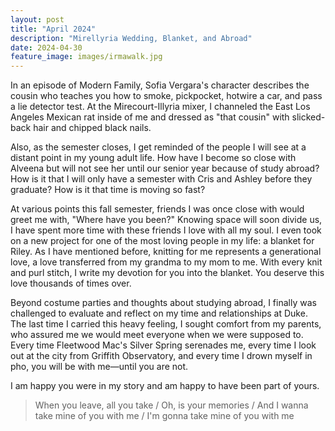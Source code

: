 ```yaml
---
layout: post
title: "April 2024"
description: "Mirellyria Wedding, Blanket, and Abroad"
date: 2024-04-30
feature_image: images/irmawalk.jpg
---
```


In an episode of Modern Family, Sofia Vergara's character describes the cousin who teaches you how to smoke, pickpocket, hotwire a car, and pass a lie detector test. At the Mirecourt-Illyria mixer, I channeled the East Los Angeles Mexican rat inside of me and dressed as "that cousin" with slicked-back hair and chipped black nails.

<!--more-->

Also, as the semester closes, I get reminded of the people I will see at a distant point in my young adult life. How have I become so close with Alveena but will not see her until our senior year because of study abroad? How is it that I will only have a semester with Cris and Ashley before they graduate? How is it that time is moving so fast?

At various points this fall semester, friends I was once close with would greet me with, "Where have you been?" Knowing space will soon divide us, I have spent more time with these friends I love with all my soul. I even took on a new project for one of the most loving people in my life: a blanket for Riley. As I have mentioned before, knitting for me represents a generational love, a love transferred from my grandma to my mom to me. With every knit and purl stitch, I write my devotion for you into the blanket. You deserve this love thousands of times over. 

Beyond costume parties and thoughts about studying abroad, I finally was challenged to evaluate and reflect on my time and relationships at Duke. The last time I carried this heavy feeling, I sought comfort from my parents, who assured me we would meet everyone when we were supposed to. Every time Fleetwood Mac's Silver Spring serenades me, every time I look out at the city from Griffith Observatory, and every time I drown myself in pho, you will be with me—until you are not.

I am happy you were in my story and am happy to have been part of yours. 

> When you leave, all you take / Oh, is your memories / And I wanna take mine of you with me / I'm gonna take mine of you with me
